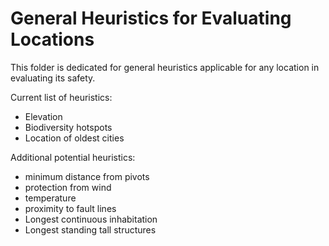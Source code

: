 # General Heuristics for Evaluating Locations

This folder is dedicated for general heuristics applicable for any location in evaluating its safety.

Current list of heuristics:
- Elevation
- Biodiversity hotspots
- Location of oldest cities

Additional potential heuristics:
- minimum distance from pivots
- protection from wind
- temperature
- proximity to fault lines
- Longest continuous inhabitation
- Longest standing tall structures
